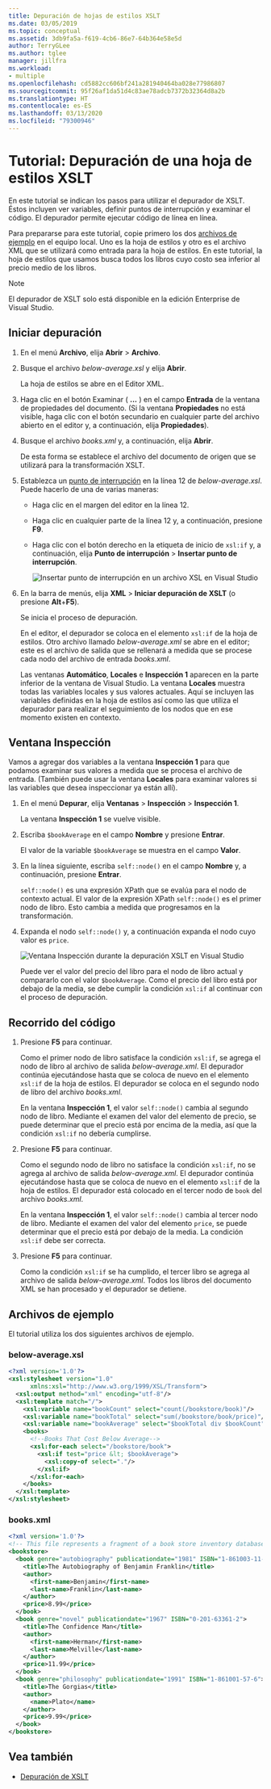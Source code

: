 ```yaml
---
title: Depuración de hojas de estilos XSLT
ms.date: 03/05/2019
ms.topic: conceptual
ms.assetid: 3db9fa5a-f619-4cb6-86e7-64b364e58e5d
author: TerryGLee
ms.author: tglee
manager: jillfra
ms.workload:
- multiple
ms.openlocfilehash: cd5882cc606bf241a281940464ba028e77986807
ms.sourcegitcommit: 95f26af1da51d4c83ae78adcb7372b32364d8a2b
ms.translationtype: HT
ms.contentlocale: es-ES
ms.lasthandoff: 03/13/2020
ms.locfileid: "79300946"
---
```

# <a name="walkthrough-debug-an-xslt-style-sheet"></a>Tutorial: Depuración de una hoja de estilos XSLT

En este tutorial se indican los pasos para utilizar el depurador de XSLT. Éstos incluyen ver variables, definir puntos de interrupción y examinar el código. El depurador permite ejecutar código de línea en línea.

Para prepararse para este tutorial, copie primero los dos [archivos de ejemplo](#sample-files) en el equipo local. Uno es la hoja de estilos y otro es el archivo XML que se utilizará como entrada para la hoja de estilos. En este tutorial, la hoja de estilos que usamos busca todos los libros cuyo costo sea inferior al precio medio de los libros.

> [!NOTE]
> El depurador de XSLT solo está disponible en la edición Enterprise de Visual Studio.

## <a name="start-debugging"></a>Iniciar depuración

1. En el menú **Archivo**, elija **Abrir** > **Archivo**.

2. Busque el archivo *below-average.xsl* y elija **Abrir**.

   La hoja de estilos se abre en el Editor XML.

3. Haga clic en el botón Examinar ( **...** ) en el campo **Entrada** de la ventana de propiedades del documento. (Si la ventana **Propiedades** no está visible, haga clic con el botón secundario en cualquier parte del archivo abierto en el editor y, a continuación, elija **Propiedades**).

4. Busque el archivo *books.xml* y, a continuación, elija **Abrir**.

   De esta forma se establece el archivo del documento de origen que se utilizará para la transformación XSLT.

5. Establezca un [punto de interrupción](../debugger/using-breakpoints.md) en la línea 12 de *below-average.xsl*. Puede hacerlo de una de varias maneras:

   - Haga clic en el margen del editor en la línea 12.

   - Haga clic en cualquier parte de la línea 12 y, a continuación, presione **F9**.

   - Haga clic con el botón derecho en la etiqueta de inicio de `xsl:if` y, a continuación, elija **Punto de interrupción** > **Insertar punto de interrupción**.

      ![Insertar punto de interrupción en un archivo XSL en Visual Studio](media/insert-breakpoint.PNG)

6. En la barra de menús, elija **XML** > **Iniciar depuración de XSLT** (o presione **Alt**+**F5**).

   Se inicia el proceso de depuración.

   En el editor, el depurador se coloca en el elemento `xsl:if` de la hoja de estilos. Otro archivo llamado *below-average.xml* se abre en el editor; este es el archivo de salida que se rellenará a medida que se procese cada nodo del archivo de entrada *books.xml*.

   Las ventanas **Automático**, **Locales** e **Inspección 1** aparecen en la parte inferior de la ventana de Visual Studio. La ventana **Locales** muestra todas las variables locales y sus valores actuales. Aquí se incluyen las variables definidas en la hoja de estilos así como las que utiliza el depurador para realizar el seguimiento de los nodos que en ese momento existen en contexto.

## <a name="watch-window"></a>Ventana Inspección

Vamos a agregar dos variables a la ventana **Inspección 1** para que podamos examinar sus valores a medida que se procesa el archivo de entrada. (También puede usar la ventana **Locales** para examinar valores si las variables que desea inspeccionar ya están allí).

1. En el menú **Depurar**, elija **Ventanas** > **Inspección** > **Inspección 1**.

   La ventana **Inspección 1** se vuelve visible.

2. Escriba `$bookAverage` en el campo **Nombre** y presione **Entrar**.

   El valor de la variable `$bookAverage` se muestra en el campo **Valor**.

3. En la línea siguiente, escriba `self::node()` en el campo **Nombre** y, a continuación, presione **Entrar**.

   `self::node()` es una expresión XPath que se evalúa para el nodo de contexto actual. El valor de la expresión XPath `self::node()` es el primer nodo de libro. Esto cambia a medida que progresamos en la transformación.

4. Expanda el nodo `self::node()` y, a continuación expanda el nodo cuyo valor es `price`.

   ![Ventana Inspección durante la depuración XSLT en Visual Studio](media/xslt-debugging-watch-window.png)

   Puede ver el valor del precio del libro para el nodo de libro actual y compararlo con el valor `$bookAverage`. Como el precio del libro está por debajo de la media, se debe cumplir la condición `xsl:if` al continuar con el proceso de depuración.

## <a name="step-through-the-code"></a>Recorrido del código

1. Presione **F5** para continuar.

   Como el primer nodo de libro satisface la condición `xsl:if`, se agrega el nodo de libro al archivo de salida *below-average.xml*. El depurador continúa ejecutándose hasta que se coloca de nuevo en el elemento `xsl:if` de la hoja de estilos. El depurador se coloca en el segundo nodo de libro del archivo *books.xml*.

   En la ventana **Inspección 1**, el valor `self::node()` cambia al segundo nodo de libro. Mediante el examen del valor del elemento de precio, se puede determinar que el precio está por encima de la media, así que la condición `xsl:if` no debería cumplirse.

2. Presione **F5** para continuar.

   Como el segundo nodo de libro no satisface la condición `xsl:if`, no se agrega al archivo de salida *below-average.xml*. El depurador continúa ejecutándose hasta que se coloca de nuevo en el elemento `xsl:if` de la hoja de estilos. El depurador está colocado en el tercer nodo de `book` del archivo *books.xml*.

   En la ventana **Inspección 1**, el valor `self::node()` cambia al tercer nodo de libro. Mediante el examen del valor del elemento `price`, se puede determinar que el precio está por debajo de la media. La condición `xsl:if` debe ser correcta.

3. Presione **F5** para continuar.

   Como la condición `xsl:if` se ha cumplido, el tercer libro se agrega al archivo de salida *below-average.xml*. Todos los libros del documento XML se han procesado y el depurador se detiene.

## <a name="sample-files"></a>Archivos de ejemplo

El tutorial utiliza los dos siguientes archivos de ejemplo.

### <a name="below-averagexsl"></a>below-average.xsl

```xml
<?xml version='1.0'?>
<xsl:stylesheet version="1.0"
      xmlns:xsl="http://www.w3.org/1999/XSL/Transform">
  <xsl:output method="xml" encoding="utf-8"/>
  <xsl:template match="/">
    <xsl:variable name="bookCount" select="count(/bookstore/book)"/>
    <xsl:variable name="bookTotal" select="sum(/bookstore/book/price)"/>
    <xsl:variable name="bookAverage" select="$bookTotal div $bookCount"/>
    <books>
      <!--Books That Cost Below Average-->
      <xsl:for-each select="/bookstore/book">
        <xsl:if test="price &lt; $bookAverage">
          <xsl:copy-of select="."/>
        </xsl:if>
      </xsl:for-each>
    </books>
  </xsl:template>
</xsl:stylesheet>
```

### <a name="booksxml"></a>books.xml

```xml
<?xml version='1.0'?>
<!-- This file represents a fragment of a book store inventory database -->
<bookstore>
  <book genre="autobiography" publicationdate="1981" ISBN="1-861003-11-0">
    <title>The Autobiography of Benjamin Franklin</title>
    <author>
      <first-name>Benjamin</first-name>
      <last-name>Franklin</last-name>
    </author>
    <price>8.99</price>
  </book>
  <book genre="novel" publicationdate="1967" ISBN="0-201-63361-2">
    <title>The Confidence Man</title>
    <author>
      <first-name>Herman</first-name>
      <last-name>Melville</last-name>
    </author>
    <price>11.99</price>
  </book>
  <book genre="philosophy" publicationdate="1991" ISBN="1-861001-57-6">
    <title>The Gorgias</title>
    <author>
      <name>Plato</name>
    </author>
    <price>9.99</price>
  </book>
</bookstore>
```

## <a name="see-also"></a>Vea también

- [Depuración de XSLT](../xml-tools/debugging-xslt.md)
